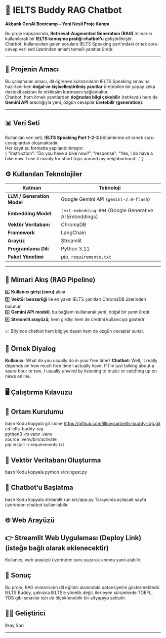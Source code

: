 # 🧠 IELTS Buddy RAG Chatbot  
**Akbank GenAI Bootcamp – Yeni Nesil Proje Kampı**  

Bu proje kapsamında, **Retrieval-Augmented Generation (RAG)** mimarisi kullanılarak bir **IELTS konuşma pratiği chatbot’u** geliştirilmiştir.  
Chatbot, kullanıcıdan gelen sorulara IELTS Speaking part'ındaki örnek soru-cevap veri seti üzerinden anlam temelli yanıtlar üretir.  

---

## 🎯 Projenin Amacı  
Bu çalışmanın amacı, dil öğrenen kullanıcıların IELTS Speaking sınavına hazırlanırken **doğal ve kişiselleştirilmiş yanıtlar** üretebilen bir yapay zeka destekli asistan ile etkileşim kurmasını sağlamaktır.  
Chatbot, hem örnek yanıtlardan **doğrudan bilgi çekebilir** (retrieval) hem de **Gemini API** aracılığıyla yeni, özgün cevaplar **üretebilir (generation)**.  

---

## 📊 Veri Seti  

Kullanılan veri seti, **IELTS Speaking Part 1-2-3** bölümlerine ait örnek soru-cevaplardan oluşmaktadır.  
Her kayıt şu formatta yapılandırılmıştır:  
{
"instruction": "Do you have a bike now?",
  "response": "Yes, I do have a bike now. I use it mainly for short trips around my neighborhood..."
}

## ⚙️ Kullanılan Teknolojiler  

| Katman | Teknoloji |
|--------|------------|
| **LLM / Generation Model** | Google Gemini API (`gemini-2.0-flash`) |
| **Embedding Model** | `text-embedding-004` (Google Generative AI Embeddings) |
| **Vektör Veritabanı** | ChromaDB |
| **Framework** | LangChain |
| **Arayüz** | Streamlit |
| **Programlama Dili** | Python 3.11 |
| **Paket Yönetimi** | pip, `requirements.txt` |

---

## 🧩 Mimari Akış (RAG Pipeline)  

1️⃣ **Kullanıcı girişi (soru)** alınır  
2️⃣ **Vektör benzerliği** ile en yakın IELTS yanıtları ChromaDB üzerinden bulunur  
3️⃣ **Gemini API modeli**, bu bağlamı kullanarak yeni, doğal bir yanıt üretir  
4️⃣ **Streamlit arayüzü**, hem girdiyi hem de üretimi kullanıcıya gösterir  

📈 Böylece chatbot hem bilgiye dayalı hem de özgün cevaplar sunar. 

## 💬 Örnek Diyalog
**Kullanıcı:** What do you usually do in your free time?
**Chatbot:** Well, it really depends on how much free time I actually have. If I'm just talking about a spare hour or two, I usually unwind by listening to music or catching up on news online.

## 🖥️ Çalıştırma Kılavuzu
## 🔧 Ortam Kurulumu
bash
Kodu kopyala
git clone https://github.com/illkaysari/ielts-buddy-rag.git  
cd ielts-buddy-rag  
python3 -m venv .venv  
source .venv/bin/activate  
pip install -r requirements.txt  

## 🧠 Vektör Veritabanı Oluşturma

bash
Kodu kopyala
python src/ingest.py

## 💬 Chatbot’u Başlatma
bash
Kodu kopyala
streamlit run src/app.py
Tarayıcıda açılacak sayfa üzerinden chatbot kullanılabilir.

## 🌐 Web Arayüzü

## 👉 Streamlit Web Uygulaması (Deploy Link) (isteğe bağlı olarak eklenecektir)

Kullanıcı, web arayüzü üzerinden soru yazarak anında yanıt alabilir.

## 🏁 Sonuç
Bu proje, RAG mimarisinin dil eğitimi alanındaki potansiyelini göstermektedir.
IELTS Buddy, yalnızca IELTS’e yönelik değil, ilerleyen sürümlerde TOEFL, YDS gibi sınavlar için de ölçeklenebilir bir altyapıya sahiptir.

## 👩‍💻 Geliştirici
  İlkay Sarı 



---
